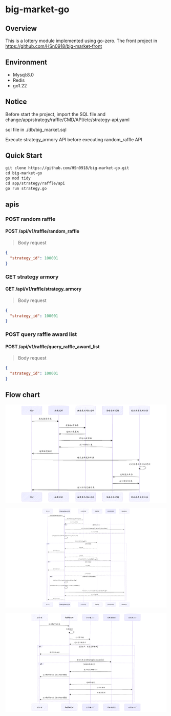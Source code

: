 # big-market-go

## Overview

This is a lottery module implemented using go-zero. The front project in https://github.com/HSn0918/big-market-front

## Environment
- Mysql:8.0
- Redis
- go1.22
  
## Notice
Before start the project, import the SQL file and change/app/strategy/raffle/CMD/API/etc/strategy-api.yaml

sql file in ./db/big_market.sql

Execute strategy_armory API before executing random_raffle API
## Quick Start
```shell
git clone https://github.com/HSn0918/big-market-go.git
cd big-market-go
go mod tidy
cd app/strategy/raffle/api
go run strategy.go
```
## apis
### POST random raffle

#### POST /api/v1/raffle/random_raffle

> Body request

```json
{
  "strategy_id": 100001
}
```

### GET strategy armory

#### GET /api/v1/raffle/strategy_armory

> Body request

```json
{
  "strategy_id": 100001
}
```
### POST query raffle award list

#### POST /api/v1/raffle/query_raffle_award_list

> Body request

```json
{
  "strategy_id": 100001
}
```

## Flow chart

![抽奖系统时序图](dist/Generalprocess.png)

![装载](dist/strategyArmoryLogic.png)

![抽奖](dist/raffleLogic.png)
